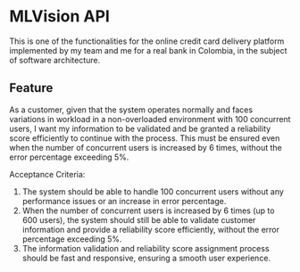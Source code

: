 # MLVision API

This is one of the functionalities for the online credit card delivery platform implemented by my team and me for a real bank in Colombia, in the subject of software architecture. 

## Feature
As a customer, given that the system operates normally and faces variations in workload in a non-overloaded environment with 100 concurrent users, I want my information to be validated and be granted a reliability score efficiently to continue with the process. This must be ensured even when the number of concurrent users is increased by 6 times, without the error percentage exceeding 5%.

Acceptance Criteria:

1. The system should be able to handle 100 concurrent users without any performance issues or an increase in error percentage.
2. When the number of concurrent users is increased by 6 times (up to 600 users), the system should still be able to validate customer information and provide a reliability score efficiently, without the error percentage exceeding 5%.
3. The information validation and reliability score assignment process should be fast and responsive, ensuring a smooth user experience.
